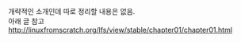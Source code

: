 개략적인 소개인데 따로 정리할 내용은 없음.  
아래 글 참고  
http://linuxfromscratch.org/lfs/view/stable/chapter01/chapter01.html  
